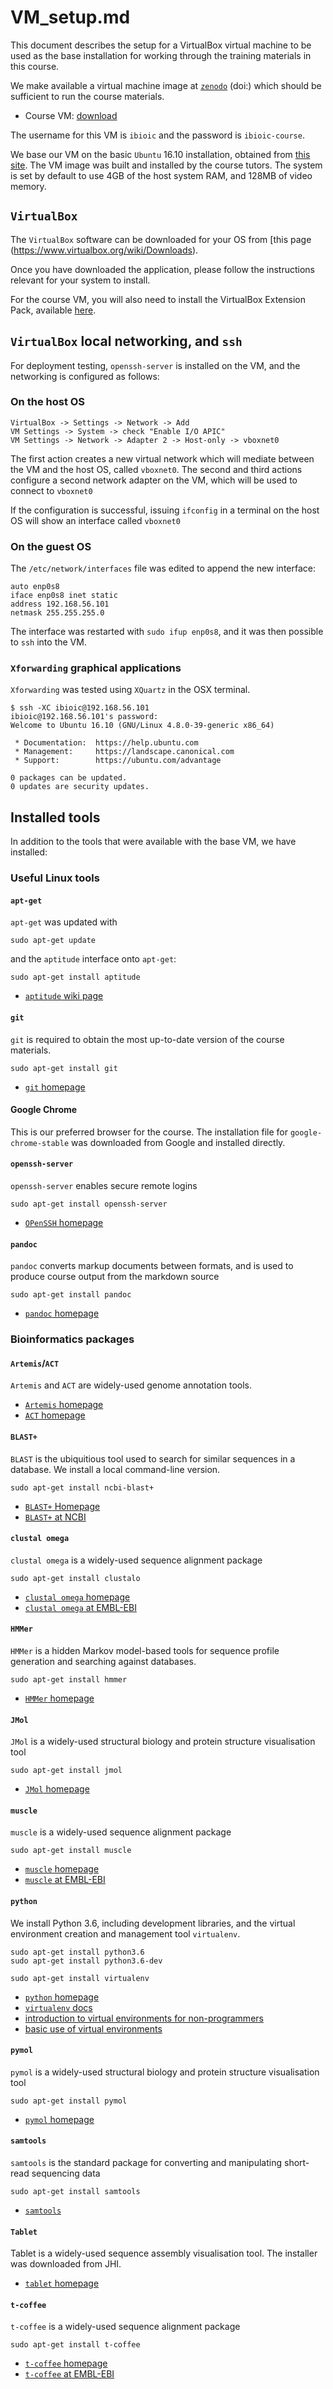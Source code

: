 # VM_setup.md

This document describes the setup for a VirtualBox virtual machine to be used as the base installation for working through the training materials in this course.

We make available a virtual machine image at [`zenodo`]() (doi:) which should be sufficient to run the course materials.

* Course VM: [download]()

The username for this VM is `ibioic` and the password is `ibioic-course`.

We base our VM on the basic `Ubuntu` 16.10 installation, obtained from [this site](http://releases.ubuntu.com/16.10/). The VM image was built and installed by the course tutors. The system is set by default to use 4GB of the host system RAM, and 128MB of video memory.

## `VirtualBox`

The `VirtualBox` software can be downloaded for your OS from [this page
(https://www.virtualbox.org/wiki/Downloads).

Once you have downloaded the application, please follow the instructions relevant for your system to install.

For the course VM, you will also need to install the VirtualBox Extension Pack, available [here](https://www.virtualbox.org/wiki/Downloads).

## `VirtualBox` local networking, and `ssh`

For deployment testing, `openssh-server` is installed on the VM, and the networking is configured as follows:

### On the host OS

```
VirtualBox -> Settings -> Network -> Add
VM Settings -> System -> check "Enable I/O APIC"
VM Settings -> Network -> Adapter 2 -> Host-only -> vboxnet0
```

The first action creates a new virtual network which will mediate between the VM and the host OS, called `vboxnet0`. The second and third actions configure a second network adapter on the VM, which will be used to connect to `vboxnet0`

If the configuration is successful, issuing `ifconfig` in a terminal on the host OS will show an interface called `vboxnet0`

### On the guest OS

The `/etc/network/interfaces` file was edited to append the new interface:

```
auto enp0s8
iface enp0s8 inet static
address 192.168.56.101
netmask 255.255.255.0
```

The interface was restarted with `sudo ifup enp0s8`, and it was then possible to `ssh` into the VM.

### `Xforwarding` graphical applications

`Xforwarding` was tested using `XQuartz` in the OSX terminal. 

```
$ ssh -XC ibioic@192.168.56.101
ibioic@192.168.56.101's password: 
Welcome to Ubuntu 16.10 (GNU/Linux 4.8.0-39-generic x86_64)

 * Documentation:  https://help.ubuntu.com
 * Management:     https://landscape.canonical.com
 * Support:        https://ubuntu.com/advantage

0 packages can be updated.
0 updates are security updates.
```

## Installed tools

In addition to the tools that were available with the base VM, we have installed:

### Useful Linux tools

#### `apt-get`

`apt-get` was updated with

```
sudo apt-get update
```

and the `aptitude` interface onto `apt-get`:

```
sudo apt-get install aptitude
```

* [`aptitude` wiki page](https://wiki.debian.org/Aptitude)

#### `git`

`git` is required to obtain the most up-to-date version of the course materials.

```
sudo apt-get install git
```

* [`git` homepage](https://git-scm.com/)

#### Google Chrome

This is our preferred browser for the course. The installation file for `google-chrome-stable` was downloaded from Google and installed directly.


#### `openssh-server`

`openssh-server` enables secure remote logins

```
sudo apt-get install openssh-server
```

* [`OPenSSH` homepage](https://www.openssh.com/)

#### `pandoc`

`pandoc` converts markup documents between formats, and is used to produce course output from the markdown source

```
sudo apt-get install pandoc
```

* [`pandoc` homepage](http://pandoc.org/)



### Bioinformatics packages

#### `Artemis`/`ACT`

`Artemis` and `ACT` are widely-used genome annotation tools.

* [`Artemis` homepage](http://www.sanger.ac.uk/science/tools/artemis)
* [`ACT` homepage](http://www.sanger.ac.uk/science/tools/artemis)


#### `BLAST+`

`BLAST` is the ubiquitious tool used to search for similar sequences in a database. We install a local command-line version.

```
sudo apt-get install ncbi-blast+
```

* [`BLAST+` Homepage](https://blast.ncbi.nlm.nih.gov/Blast.cgi?PAGE_TYPE=BlastDocs&DOC_TYPE=Download)
* [`BLAST+` at NCBI](https://blast.ncbi.nlm.nih.gov/Blast.cgi)

#### `clustal omega`

`clustal omega` is a widely-used sequence alignment package

```
sudo apt-get install clustalo
```

* [`clustal omega` homepage](http://www.clustal.org/omega/)
* [`clustal omega` at EMBL-EBI](http://www.ebi.ac.uk/Tools/msa/clustalo/)

#### `HMMer`

`HMMer` is a hidden Markov model-based tools for sequence profile generation and searching against databases.

```
sudo apt-get install hmmer
```

* [`HMMer` homepage](http://hmmer.org/)

#### `JMol`

`JMol` is a widely-used structural biology and protein structure visualisation tool

```
sudo apt-get install jmol
```

* [`JMol` homepage](https://www.pymol.org/)


#### `muscle`

`muscle` is a widely-used sequence alignment package

```
sudo apt-get install muscle
```

* [`muscle` homepage](http://drive5.com/muscle/)
* [`muscle` at EMBL-EBI](http://www.ebi.ac.uk/Tools/msa/muscle/) 

#### `python`

We install Python 3.6, including development libraries, and the virtual environment creation and management tool `virtualenv`.

```
sudo apt-get install python3.6
sudo apt-get install python3.6-dev
```

```
sudo apt-get install virtualenv
```

* [`python` homepage](https://www.python.org/)
* [`virtualenv` docs](https://virtualenv.pypa.io/en/stable/)
* [introduction to virtual environments for non-programmers](https://www.dabapps.com/blog/introduction-to-pip-and-virtualenv-python/)
* [basic use of virtual environments](http://docs.python-guide.org/en/latest/dev/virtualenvs/)


#### `pymol`

`pymol` is a widely-used structural biology and protein structure visualisation tool

```
sudo apt-get install pymol
```

* [`pymol` homepage](https://www.pymol.org/)

#### `samtools`

`samtools` is the standard package for converting and manipulating short-read sequencing data

```
sudo apt-get install samtools
```

* [`samtools`](http://samtools.sourceforge.net/)


#### `Tablet`

Tablet is a widely-used sequence assembly visualisation tool. The installer was downloaded from JHI.

* [`tablet` homepage](https://ics.hutton.ac.uk/tablet/)

#### `t-coffee`

`t-coffee` is a widely-used sequence alignment package

```
sudo apt-get install t-coffee
```

* [`t-coffee` homepage](http://www.tcoffee.org/)
* [`t-coffee` at EMBL-EBI](http://www.ebi.ac.uk/Tools/msa/tcoffee/)